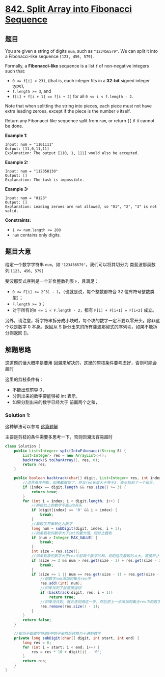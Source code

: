 # [842. Split Array into Fibonacci Sequence](https://leetcode.com/problems/split-array-into-fibonacci-sequence/)

## 题目

You are given a string of digits `num`, such as `"123456579"`. We can split it into a Fibonacci-like sequence `[123, 456, 579]`.

Formally, a **Fibonacci-like** sequence is a list `f` of non-negative integers such that:

- `0 <= f[i] < 231`, (that is, each integer fits in a **32-bit** signed integer type),
- `f.length >= 3`, and
- `f[i] + f[i + 1] == f[i + 2]` for all `0 <= i < f.length - 2`.

Note that when splitting the string into pieces, each piece must not have extra leading zeroes, except if the piece is the number `0` itself.

Return any Fibonacci-like sequence split from `num`, or return `[]` if it cannot be done.


**Example 1:**

```
Input: num = "1101111"
Output: [11,0,11,11]
Explanation: The output [110, 1, 111] would also be accepted.
```

**Example 2:**

```
Input: num = "112358130"
Output: []
Explanation: The task is impossible.
```

**Example 3:**

```
Input: num = "0123"
Output: []
Explanation: Leading zeroes are not allowed, so "01", "2", "3" is not valid.
```

 

**Constraints:**

- `1 <= num.length <= 200`
- `num` contains only digits.

## 题目大意

给定一个数字字符串 `num`，如 `"123456579"`，我们可以将其切分为 类斐波那契数列 `[123, 456, 579]`

斐波那契式序列是一个非负整数列表 `F`，且满足：

- `0 <= F[i] <= 2^31 - 1`，（也就是说，每个整数都符合 32 位有符号整数类型）；
- `F.length >= 3`；
- 对于所有的`0 <= i < F.length - 2`，都有 `F[i] + F[i+1] = F[i+2]` 成立。

另外，请注意，将字符串拆分成小块时，每个块的数字一定不要以零开头，除非这个块是数字 0 本身。返回从 S 拆分出来的所有斐波那契式的序列块，如果不能拆分则返回 []。


## 解题思路

这道题的话大概率是要用 回溯来解决的，这里的剪枝条件要考虑好，否则可能会超时

这里的剪枝条件有：

- 不能出现前导 0，
- 分割出来的数字要能够被 int 表示，
- 如果分割出来的数字已经大于 前面两个之和，

### Solution 1:

这种解法可以参考 [这篇题解](https://leetcode.com/problems/split-array-into-fibonacci-sequence/submissions/)

主要是剪枝的条件需要多思考一下，否则回溯法容易超时

````java
class Solution {
    public List<Integer> splitIntoFibonacci(String S) {
        List<Integer> res = new ArrayList<>();
        backtrack(S.toCharArray(), res, 0);
        return res;
    }

    public boolean backtrack(char[] digit, List<Integer> res, int index) {
        //边界条件判断，如果截取完了，并且res长度大于等于3，表示找到了一个组合。
        if (index == digit.length && res.size() >= 3) {
            return true;
        }
        for (int i = index; i < digit.length; i++) {
            //两位以上的数字不能以0开头
            if (digit[index] == '0' && i > index) {
                break;
            }
            //截取字符串转化为数字
            long num = subDigit(digit, index, i + 1);
            //如果截取的数字大于int的最大值，则终止截取
            if (num > Integer.MAX_VALUE) {
                break;
            }
            int size = res.size();
            //如果截取的数字大于res中前两个数字的和，说明这次截取的太大，直接终止，因为后面越截取越大
            if (size >= 2 && num > res.get(size - 1) + res.get(size - 2)) {
                break;
            }
            if (size <= 1 || num == res.get(size - 1) + res.get(size - 2)) {
                //把数字num添加到集合res中
                res.add((int) num);
                //如果找到了就直接返回
                if (backtrack(digit, res, i + 1))
                    return true;
                //如果没找到，就会走回溯这一步，然后把上一步添加到集合res中的数字给移除掉
                res.remove(res.size() - 1);
            }
        }
        return false;
    }

    //相当于截取字符串S中的子串然后转换为十进制数字
    private long subDigit(char[] digit, int start, int end) {
        long res = 0;
        for (int i = start; i < end; i++) {
            res = res * 10 + digit[i] - '0';
        }
        return res;
    }
}

````
